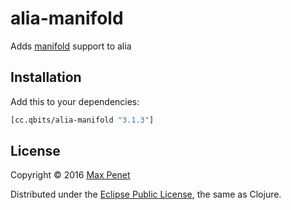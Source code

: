 # alia-manifold

Adds [manifold](https://github.com/ztellman/manifold) support to alia

## Installation

Add this to your dependencies:

```clojure
[cc.qbits/alia-manifold "3.1.3"]
```

## License

Copyright © 2016 [Max Penet](http://twitter.com/mpenet)

Distributed under the
[Eclipse Public License](http://www.eclipse.org/legal/epl-v10.html),
the same as Clojure.
